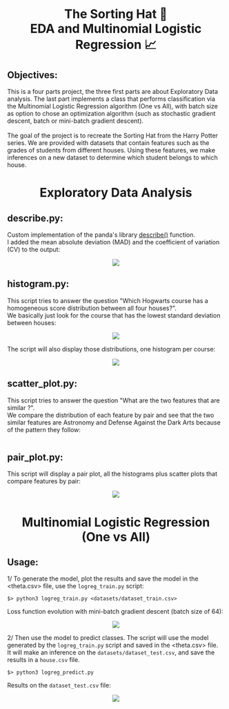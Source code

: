 <div align="center">
  <center><h1>The Sorting Hat 🎩<br> EDA and Multinomial Logistic Regression 📈</h1></center>
  </div>

## Objectives:
This is a four parts project, the three first parts are about Exploratory Data analysis. The last part implements a class that performs classification via the Multinomial Logistic Regression algorithm (One vs All), with batch size as option to chose an optimization algorithm (such as stochastic gradient descent, batch or mini-batch gradient descent).
<br><br>
The goal of the project is to recreate the Sorting Hat from the Harry Potter series. We are provided with datasets that contain features such as the grades of students from different houses. Using these features, we make inferences on a new dataset to determine which student belongs to which house.


<div align="center">
  <center><h1>Exploratory Data Analysis</h1></center>
 </div>
 
## describe.py:

Custom implementation of the panda's library [describe()](https://pandas.pydata.org/docs/reference/api/pandas.DataFrame.describe.html) function.
<br>
I added the mean absolute deviation (MAD) and the coefficient of variation (CV) to the output:

<p align="center">
<img src="https://user-images.githubusercontent.com/91064070/238584138-4a9e1a82-85a6-4435-b7d0-d7e8f8988a76.png"/>
</p>

## histogram.py:

This script tries to answer the question "Which Hogwarts course has a homogeneous score distribution between all four houses?".
<br>
We basically just look for the course that has the lowest standard deviation between houses:

<p align="center">
<img src="https://user-images.githubusercontent.com/91064070/238587039-2a6ade9c-c2cf-4863-b507-c67bc315eab3.png"/>
</p>

The script will also display those distributions, one histogram per course:

<p align="center">
<img src="https://user-images.githubusercontent.com/91064070/238592295-baafd09d-7f32-406b-861b-d229f59d5960.png"/>
</p>

## scatter_plot.py:

This script tries to answer the question "What are the two features that are similar ?".
<br>
We compare the distribution of each feature by pair and see that the two similar features are Astronomy and Defense Against the Dark Arts because of the pattern they follow:

<p align="center">
<img src=""/>
</p>

## pair_plot.py:

This script will display a pair plot, all the histograms plus scatter plots that compare features by pair:

<p align="center">
<img src="https://user-images.githubusercontent.com/91064070/238642278-c9f22ca8-8915-4d5c-8241-f9bf32e4d4e1.png"/>
</p>

<div align="center">
  <center><h1>Multinomial Logistic Regression (One vs All)</h1></center>
 </div>

## Usage:

<!--![image](https://user-images.githubusercontent.com/91064070/217234438-dbcb4473-bef4-44d6-8efb-eee9a3378c30.png)-->

1/ To generate the model, plot the results and save the model in the <theta.csv> file, use the ```logreg_train.py``` script:

```shell
$> python3 logreg_train.py <datasets/dataset_train.csv>
```

Loss function evolution with mini-batch gradient descent (batch size of 64):
<p align="center">
<img src="https://user-images.githubusercontent.com/91064070/238607684-ff579ad5-a44a-4ef5-a409-695a46a2ee68.png"/>
</p>

2/ Then use the model to predict classes. The script will use the model generated by the ```logreg_train.py``` script and saved in the <theta.csv> file.
<br>
It will make an inference on the ```datasets/dataset_test.csv```, and save the results in a ```house.csv``` file.

```shell
$> python3 logreg_predict.py
```
Results on the ```dataset_test.csv``` file:
<p align="center">
<img src="https://user-images.githubusercontent.com/91064070/238607155-f00cd52d-7f9a-4ebb-b56c-06385aa6d118.png"/>
</p>
